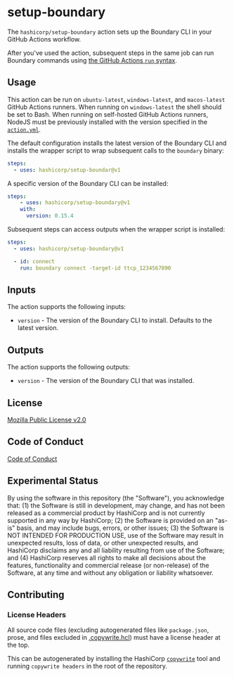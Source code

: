 # setup-boundary

The `hashicorp/setup-boundary` action sets up the Boundary CLI in your GitHub Actions workflow.

After you've used the action, subsequent steps in the same job can run Boundary commands using [the GitHub Actions `run` syntax](https://docs.github.com/en/actions/using-workflows/workflow-syntax-for-github-actions#jobsjob_idstepsrun).

## Usage

This action can be run on `ubuntu-latest`, `windows-latest`, and `macos-latest` GitHub Actions runners. When running on `windows-latest` the shell should be set to Bash. When running on self-hosted GitHub Actions runners, NodeJS must be previously installed with the version specified in the [`action.yml`](https://github.com/hashicorp/setup-boundary/blob/main/action.yml).

The default configuration installs the latest version of the Boundary CLI and installs the wrapper script to wrap subsequent calls to the `boundary` binary:

```yaml
steps:
  - uses: hashicorp/setup-boundar@v1
```

A specific version of the Boundary CLI can be installed:

```yaml
steps:
    - uses: hashicorp/setup-boundary@v1
    with:
      version: 0.15.4
```

Subsequent steps can access outputs when the wrapper script is installed:

```yaml
steps:
  - uses: hashicorp/setup-boundary@v1

  - id: connect
    run: boundary connect -target-id ttcp_1234567890
```
## Inputs

The action supports the following inputs:

- `version` - The version of the Boundary CLI to install. Defaults to the latest version.

## Outputs

The action supports the following outputs:

- `version` - The version of the Boundary CLI that was installed.

## License

[Mozilla Public License v2.0](LICENSE)

## Code of Conduct

[Code of Conduct](CODE_OF_CONDUCT.md)

## Experimental Status

By using the software in this repository (the "Software"), you acknowledge that: (1) the Software is still in development, may change, and has not been released as a commercial product by HashiCorp and is not currently supported in any way by HashiCorp; (2) the Software is provided on an "as-is" basis, and may include bugs, errors, or other issues;  (3) the Software is NOT INTENDED FOR PRODUCTION USE, use of the Software may result in unexpected results, loss of data, or other unexpected results, and HashiCorp disclaims any and all liability resulting from use of the Software; and (4) HashiCorp reserves all rights to make all decisions about the features, functionality and commercial release (or non-release) of the Software, at any time and without any obligation or liability whatsoever.

## Contributing

### License Headers

All source code files (excluding autogenerated files like `package.json`, prose, and files excluded in [.copywrite.hcl](.copywrite.hcl)) must have a license header at the top.

This can be autogenerated by installing the HashiCorp [`copywrite`](https://github.com/hashicorp/copywrite#getting-started) tool and running `copywrite headers` in the root of the repository.

